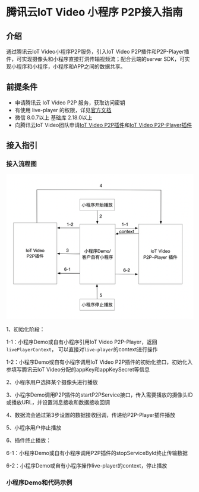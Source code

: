 # 腾讯云IoT Video 小程序 P2P接入指南

## 介绍

通过腾讯云IoT Video小程序P2P服务，引入IoT Video P2P插件和P2P-Player插件，可实现摄像头和小程序直接打洞传输视频流；配合云端的server SDK，可实现小程序和小程序，小程序和APP之间的数据共享。

## 前提条件

- 申请腾讯云 IoT Video P2P 服务，获取访问密钥
- 有使用 live-player 的权限，详见[官方文档](https://developers.weixin.qq.com/miniprogram/dev/component/live-player.html)
- 微信 8.0.7以上 基础库 2.18.0以上
- 向腾讯云IoT Video团队申请[IoT Video P2P插件](https://github.com/tencentyun/iot-video-p2p-doc/blob/master/IoT%20Video%20X-P2P%E6%8F%92%E4%BB%B6%E5%BC%80%E5%8F%91%E6%8C%87%E5%8D%97.md)和[IoT Video P2P-Player插件](https://github.com/tencentyun/iot-video-p2p-doc/blob/master/IoT%20Video%20P2P-Player%E6%8F%92%E4%BB%B6%E5%BC%80%E5%8F%91%E6%8C%87%E5%8D%97.md)

## 接入指引

### 接入流程图

![](https://github.com/tencentyun/iot-video-p2p-doc/blob/master/pic/%E5%B0%8F%E7%A8%8B%E5%BA%8FP2P%E6%9E%B6%E6%9E%84%E5%9B%BE.png)

1、初始化阶段：

  1-1：小程序Demo或自有小程序引用IoT Video P2P-Player，返回`livePlayerContext`， 可以直接对`live-player`的context进行操作

  1-2：小程序Demo或自有小程序调用IoT Video P2P插件的初始化接口，初始化入参填写腾讯云IoT Video分配的appKey和appKeySecret等信息

2、小程序用户选择某个摄像头进行播放

3、小程序Demo调用P2P插件的startP2PService接口，传入需要播放的摄像头ID或播放URL，并设置消息接收和数据接收回调

4、数据流会通过第3步设置的数据接收回调，传递给P2P-Player插件播放

5、小程序用户停止播放

6、插件终止播放：

  6-1：小程序Demo或自有小程序调用P2P插件的stopServiceById终止传输数据

  6-2：小程序Demo或自有小程序操作live-player的context，停止播放

### 小程序Demo和代码示例
